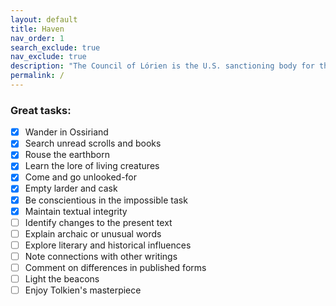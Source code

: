 ```yaml
---
layout: default
title: Haven
nav_order: 1
search_exclude: true
nav_exclude: true
description: "The Council of Lórien is the U.S. sanctioning body for the Middle-earth CCG."
permalink: /
---
```


### Great tasks: 
- [x] Wander in Ossiriand
- [x] Search unread scrolls and books
- [x] Rouse the earthborn
- [x] Learn the lore of living creatures
- [x] Come and go unlooked-for
- [x] Empty larder and cask
- [x] Be conscientious in the impossible task
- [x] Maintain textual integrity 
- [ ] Identify changes to the present text
- [ ] Explain archaic or unusual words
- [ ] Explore literary and historical influences
- [ ] Note connections with other writings
- [ ] Comment on differences in published forms
- [ ] Light the beacons
- [ ] Enjoy Tolkien's masterpiece
